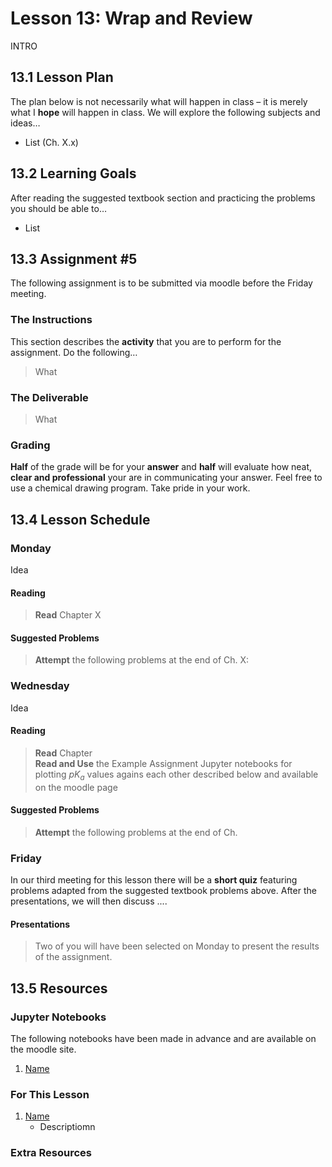 # Lesson 13: Wrap and Review
INTRO

## 13.1 Lesson Plan
The plan below is not necessarily what will happen in class – it is merely what I **hope** will happen in class. We will explore the following subjects and ideas&hellip;

- List (Ch. X.x)


## 13.2 Learning Goals
After reading the suggested textbook section and practicing the problems you should be able to&hellip;

- List


## 13.3 Assignment \#5

The following assignment is to be submitted via moodle before the Friday meeting.

### The Instructions
This section describes the **activity** that you are to perform for the assignment. Do the following&hellip;

> What

### The Deliverable
> What


### Grading
**Half** of the grade will be for your **answer** and **half** will evaluate how neat, **clear and professional** your are in communicating your answer. Feel free to use a chemical drawing program. Take pride in your work.

## 13.4 Lesson Schedule

### Monday 

Idea

#### Reading

> **Read** Chapter X  <br>


#### Suggested Problems

> **Attempt** the following problems at the end of Ch. X:   <br>

### Wednesday

Idea

#### Reading

> **Read** Chapter   <br>
> **Read and Use** the Example Assignment Jupyter notebooks for plotting *pK<sub>a</sub>* values agains each other described below and available on the moodle page

#### Suggested Problems

> **Attempt** the following problems at the end of Ch. 

### Friday

In our third meeting for this lesson there will be a **short quiz** featuring problems adapted from the suggested textbook problems above. After the presentations, we will then discuss .... 

#### Presentations

> Two of you will have been selected on Monday to present the results of the assignment. 


## 13.5 Resources

### Jupyter Notebooks

The following notebooks have been made in advance and are available on the moodle site.

1. [Name](Resource_Moodle_Link.md)


### For This Lesson

1. [Name](Resource_Moodle_Link.md) 
    - Descriptiomn

### Extra Resources

